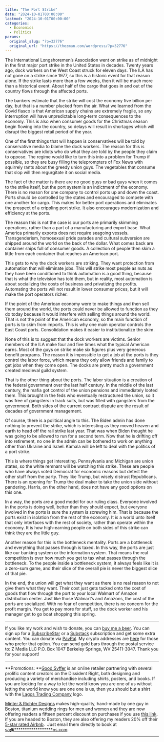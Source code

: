 ```yaml
---
title: "The Port Strike"
date: "2024-10-01T00:00:00"
lastmod: "2024-10-01T00:00:00"
categories:
  - Economics
  - Politics
params:
  original_slug: "?p=32776"
  original_url: "https://thezman.com/wordpress/?p=32776"
---
```


The International Longshoremen’s Association went on strike as of
midnight in the first major port strike in the United States in decades.
Twenty years ago, dock workers on the West Coast struck for eleven days.
The ILA has not gone on a strike since 1977, so this is a historic event
for that reason alone. If the strike lasts more than a few weeks, then
it will be much more than a historical event. About half of the cargo
that goes in and out of the country flows through the affected ports.

The bankers estimate that the strike will cost the economy five billion
per day, but that is a number plucked from the air. What we learned from
the Covid fiasco is that American supply chains are extremely fragile,
so any interruption will have unpredictable long-term consequences to
the economy. This is also when consumer goods for the Christmas season
begin flowing into the country, so delays will result in shortages which
will disrupt the biggest retail period of the year.

One of the first things that will happen is conservatives will be told
by conservative media to blame the dock workers. The reason for this is
conservatives are idiots who do what they are told by the people they
claim to oppose. The regime would like to turn this into a problem for
Trump if possible, so they are busy filling the teleprompters of Fox
News with squirrely rants about the greedy union guys. The vegetables
that consume that slop will then regurgitate it on social media.

The fact of the matter is there are no good guys or bad guys when it
comes to the strike itself, but the port system is an indictment of the
economy. There is no reason for one company to control ports up and down
the coast. Ports should be controlled by the states and encouraged to
compete with one another for cargo. This makes for better port
operations and eliminates the prospect of a crippling port strike. It
also encourages modernization and efficiency at the ports.

The reason this is not the case is our ports are primarily skimming
operations, rather than a part of a manufacturing and export base. What
America primarily exports does not require seagoing vessels.
Transgenderism, homosexual pride parades and cultural subversion are
shipped around the world on the back of the dollar. What comes back are
container ships full of consumer goods. A collection of people then skim
a little from each container that reaches an American port.

This gets to why the dock workers are striking. They want protection
from automation that will eliminate jobs. This will strike most people
as nuts as they have been conditioned to think automation is a good
thing, because that is what the television has told them, but in
reality, most automation is about socializing the costs of business and
privatizing the profits. Automating the ports will not result in lower
consumer prices, but it will make the port operators richer.

If the point of the American economy were to make things and then sell
them around the world, the ports could never be allowed to function as
they do today because it would interfere with selling things around the
world. That is not the point of the American economy, so the main
function of ports is to skim from imports. This is why one main operator
controls the East Coast ports. Consolidation makes it easier to
institutionalize the skim.

None of this is to suggest that the dock workers are victims. Senior
members of the ILA make four and five times what the typical American
earns. Most of the guys on strike make six figures plus very generous
benefit programs. The reason it is impossible to get a job at the ports
is they control the labor force, which means they only allow friends and
family to get jobs when they come open. The docks are pretty much a
government created medieval guild system.

That is the other thing about the ports. The labor situation is a
creation of the federal government over the last half century. In the
middle of the last century, the mafia got control of the union pensions
and immediately looted them. This brought in the feds who eventually
restructured the union, so it was free of gangsters in track suits, but
was filled with gangsters from the government. Both sides of the current
contract dispute are the result of decades of government management.

Of course, there is a political angle to this. The Biden admin has done
nothing to prevent the strike, which is interesting as they moved heaven
and earth to head off the rail strike last year. That was when Biden
thought he was going to be allowed to run for a second term. Now that he
is drifting off into retirement, no one in the admin can be bothered to
work on anything other than Ukraine and Israel. Kamala will be left to
deal with the politics of a port strike.

This is where things get interesting. Pennsylvania and Michigan are
union states, so the white remnant will be watching this strike. These
are people who have always voted Democrat for economic reasons but
detest the other stuff from the party. They like Trump, but wisely
distrust Republicans. There is an opening for Trump the deal maker to
take the union side without pandering. Harris, on the other hand, does
not have any good options on this one.

In a way, the ports are a good model for our ruling class. Everyone
involved in the ports is doing well, better than they should expect, but
everyone involved in the ports is sure the system is screwing him. That
is because the ports exist in isolation from the rest of the economy. It
is a world unto itself that only interfaces with the rest of society,
rather than operate within the economy. It is how high-earning people on
both sides of this strike can think they are the little guy.

Another reason for this is the bottleneck mentality. Ports are a
bottleneck and everything that passes through is taxed. In this way, the
ports are just like our banking system or the information system. That
means the real competition is over how much you get to tax what passes
through the bottleneck. To the people inside a bottleneck system, it
always feels like it is a zero-sum game, and their slice of the overall
pie is never the biggest slice of that pie.

In the end, the union will get what they want as there is no real reason
to not give them what they want. Their cost just gets tacked onto the
cost of goods that flow through the port to your local Walmart of Amazon
distribution center. Just like those Walmart’s and Amazons, the cost of
the ports are socialized. With no fear of competition, there is no
concern for the profit margin. You get to pay more for stuff, so the
dock worker and his manager get to go boat shopping this spring.

------------------------------------------------------------------------

If you like my work and wish to donate, you can
<a href="https://www.buymeacoffee.com/mujolulu" rel="noopener"
target="_blank">buy me a beer</a>. You can sign up for a
<a href="https://www.subscribestar.com/the-z-blog" rel="noopener"
target="_blank">SubscribeStar</a> or a
<a href="https://thedissident.substack.com/" rel="noopener"
target="_blank">Substack</a> subscription and get some extra content.
You can donate via <a
href="https://www.paypal.com/donate/?cmd=_s-xclick&amp;hosted_button_id=UDAS2Q8JYA6CN&amp;source=url"
rel="noopener" target="_blank">PayPal</a>. My crypto addresses are
<a href="https://thezman.com/wordpress/?page_id=22713" rel="noopener"
target="_blank">here</a> for those who prefer that option. You can send
gold bars through the postal service to: Z Media LLC P.O. Box 1047
Berkeley Springs, WV 25411-3047. Thank you for your support!

------------------------------------------------------------------------

**Promotions: **<a href="https://goodsvffer.com/" rel="noopener" target="_blank">Good
Svffer</a> is an online retailer partnering with several prolific
content creators on the Dissident Right, both designing and producing a
variety of merchandise including shirts, posters, and books. If you are
looking for a way to let the world know you are one of us without
letting the world know you are one one is us, then you should but a
shirt with the
<a href="https://goodsvffer.com/products/lagos-trading-company"
rel="noopener" target="_blank">Lagos Trading Company</a> logo.

<a href="https://www.minterandrichterdesigns.com/"
rel="noreferrer nofollow noopener" target="_blank">Minter &amp; Richter
Designs</a> makes high-quality, hand-made by one guy in Boston, titanium
wedding rings for men and women and they are now offering readers a
fifteen percent discount on purchases if you use
<a href="https://www.minterandrichterdesigns.com/discount/ZMAN"
rel="noreferrer nofollow noopener" target="_blank">this link</a>.
<span class="highlight"><span class="colour"><span class="font"><span class="size">If
you are headed to Boston, they are also offering my readers 20% off
their <a
href="https://www.airbnb.com/users/7988017/listings?user_id=7988017&amp;s=3"
rel="noopener noreferrer" target="_blank">5-star rated Airbnb</a>.  Just
email them directly to book at
<a href="mailto:sa***@*********************ns.com"
data-original-string="5tqpp+RCsZ0q6b5J34wsaA==cb7UodASEjxpZPafRLmBbYjYdFTTIeU1aiGlGn60hcH1gNq7pSeLjOboI0l0yX0p7d7"><span
class="apbct-email-encoder"
data-original-string="H+cwU5LRh77ltLj6kvxOhw==cb7dteHR4DSLzXmR7jxty7yssavuxfe3W6B3Ptp+7ktMeItQGbqf9/XAwOQJWokOuVh"
title="This contact has been encoded by Anti-Spam by CleanTalk. Click to decode. To finish the decoding make sure that JavaScript is enabled in your browser.">sa<span
class="apbct-blur">***</span>@<span
class="apbct-blur">*********************</span>ns.com</span></a>.</span></span></span></span>

------------------------------------------------------------------------
